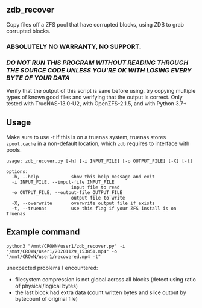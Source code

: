 ## zdb_recover
 Copy files off a ZFS pool that have corrupted blocks, using ZDB to grab corrupted blocks.  

### ABSOLUTELY NO WARRANTY, NO SUPPORT.
### *DO NOT RUN THIS PROGRAM WITHOUT READING THROUGH THE SOURCE CODE UNLESS YOU'RE OK WITH LOSING EVERY BYTE OF YOUR DATA*  
Verify that the output of this script is sane before using, try copying multiple types of known good files and verifying that the output is correct.
Only tested with TrueNAS-13.0-U2, with OpenZFS-2.1.5, and with Python 3.7+

## Usage
Make sure to use -t if this is on a truenas system, truenas stores `zpool.cache` in a non-default location, which `zdb` requires to interface with pools.
```
usage: zdb_recover.py [-h] [-i INPUT_FILE] [-o OUTPUT_FILE] [-X] [-t]

options:
  -h, --help            show this help message and exit
  -i INPUT_FILE, --input-file INPUT_FILE
                        input file to read
  -o OUTPUT_FILE, --output-file OUTPUT_FILE
                        output file to write
  -X, --overwrite       overwrite output file if exists
  -t, --truenas         use this flag if your ZFS install is on Truenas
```

## Example command
```
python3 "/mnt/CROWN/user1/zdb_recover.py" -i "/mnt/CROWN/user1/20201129_153851.mp4" -o "/mnt/CROWN/user1/recovered.mp4 -t"
```

unexpected problems I encountered:
* filesystem compression is not global across all blocks (detect using ratio of physical/logical bytes)
* the last block had extra data (count written bytes and slice output by bytecount of original file)

